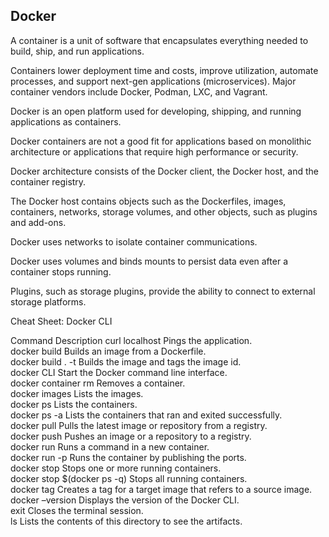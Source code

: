 
## Docker 

A container is a unit of software that encapsulates everything needed to build, ship, and run applications.  

Containers lower deployment time and costs, improve utilization, automate processes, and support next-gen applications (microservices). Major container vendors include Docker, Podman, LXC, and Vagrant. 

Docker is an open platform used for developing, shipping, and running applications as containers. 

Docker containers are not a good fit for applications based on monolithic architecture or applications that require high performance or security. 

Docker architecture consists of the Docker client, the Docker host, and the container registry. 

The Docker host contains objects such as the Dockerfiles, images, containers, networks, storage volumes, and other objects, such as plugins and add-ons. 

Docker uses networks to isolate container communications. 

Docker uses volumes and binds mounts to persist data even after a container stops running. 

Plugins, such as storage plugins, provide the ability to connect to external storage platforms. 

Cheat Sheet: Docker CLI

Command	Description
curl localhost	Pings the application. <br>
docker build	Builds an image from a Dockerfile. <br>
docker build . -t	Builds the image and tags the image id. <br>
docker CLI	Start the Docker command line interface. <br>
docker container rm	Removes a container. <br>
docker images	Lists the images. <br>
docker ps	Lists the containers. <br>
docker ps -a	Lists the containers that ran and exited successfully. <br>
docker pull	Pulls the latest image or repository from a registry. <br>
docker push	Pushes an image or a repository to a registry. <br>
docker run	Runs a command in a new container. <br>
docker run -p	Runs the container by publishing the ports. <br>
docker stop	Stops one or more running containers. <br>
docker stop $(docker ps -q)	Stops all running containers. <br>
docker tag	Creates a tag for a target image that refers to a source image. <br>
docker –version	Displays the version of the Docker CLI. <br>
exit	Closes the terminal session. <br>
ls	Lists the contents of this directory to see the artifacts. <br>
